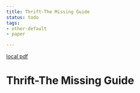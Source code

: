 ```yaml
---
title: Thrift-The Missing Guide
status: todo
tags:
- other-default
- paper

---
```


[local pdf](../../../pdfs/Thrift-The%20Missing%20Guide.pdf)

# Thrift-The Missing Guide
